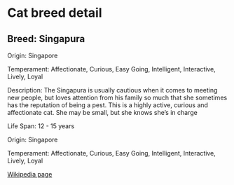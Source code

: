 
<!DOCTYPE html>
<html>
   <head>
        <title>Cat Detail</title>
        <link rel="stylesheet" href="/css/styles.css">
        <link rel="stylesheet" href="/css/cat-detail.css">
   </head>
    <body>
        <h1>Cat breed detail</h1>
        <h2>Breed: Singapura</h2>
        <p>Origin: Singapore</p>
        <p>Temperament: Affectionate, Curious, Easy Going, Intelligent, Interactive, Lively, Loyal</p>
        <p>Description: The Singapura is usually cautious when it comes to meeting new people, but loves attention from his family so much that she sometimes has the reputation of being a pest. This is a highly active, curious and affectionate cat. She may be small, but she knows she’s in charge</p>
        <p>Life Span: 12 - 15 years</p>
        <p>Origin: Singapore</p>
        <p>Temperament: Affectionate, Curious, Easy Going, Intelligent, Interactive, Lively, Loyal</p>
        <p><a href=https://en.wikipedia.org/wiki/Singapura_(cat)>Wikipedia page</a></p>
<!--        <p><a href=undefined>Image</a></p>-->
     </body>
</html>
        